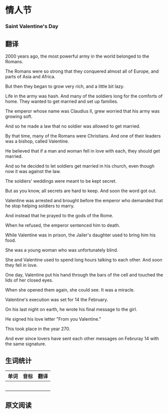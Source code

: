 # 情人节
### Saint Valentine's Day

## 翻译
2000 years ago, the most powerful army in the world belonged to the Romans.

The Romans were so strong that they conquered almost all of Europe, and parts of Asia and Africa.

But then they began to grow very rich, and a little bit lazy.

Life in the army was hash. And many of the soldiers long for the comforts of home. They wanted to get married and set up families.

The emperor whose name was Claudius II, grew worried that his army was growing soft.

And so he made a law that no soldier was allowed to get married.

By that time, many of the Romans were Christians. And one of their leaders was a bishop, called Valentine.

He believed that if a man and woman fell in love with each, they should get married.

And so he decided to let soldiers get married in his church, even though now it was against the law.

The soldiers' weddings were meant to be kept secret.

But as you know, all secrets are hard to keep. And soon the word got out.

Valentine was arrested and brought before the emperor who demanded that he stop helping soldiers to marry.

And instead that he prayed to the gods of the Rome.

When he refused, the emperor sentenced him to death.

While Valentine was in prison, the Jailer's daughter used to bring him his food.

She was a young woman who was unfortunately blind.

She and Valentine used to spend long hours talking to each other. And soon they fell in love.

One day, Valentine put his hand through the bars of the cell and touched the lids of her closed eyes.

When she opened them again, she could see. It was a miracle.

Valentine's execution was set for 14 the February.

On his last night on earth, he wrote his final message to the girl.

He signed his love letter "From you Valentine." 

This took place in the year 270.

And ever since lovers have sent each other messages on Februray 14 with the same signature.

## 生词统计
| 单词 | 音标 | 翻译 |
| - | - | - |
|  |  |  |
|  |  |  |
|  |  |  |
|  |  |  |
|  |  |  |

## 原文阅读

<src-rtyAudio :src="`https://rtyresources2019.github.io/2019-August/Saint Valentine's Day.mp3`"></src-rtyAudio>